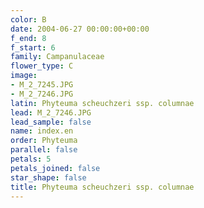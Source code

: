 ```yaml
---
color: B
date: 2004-06-27 00:00:00+00:00
f_end: 8
f_start: 6
family: Campanulaceae
flower_type: C
image:
- M_2_7245.JPG
- M_2_7246.JPG
latin: Phyteuma scheuchzeri ssp. columnae
lead: M_2_7246.JPG
lead_sample: false
name: index.en
order: Phyteuma
parallel: false
petals: 5
petals_joined: false
star_shape: false
title: Phyteuma scheuchzeri ssp. columnae
---
```

